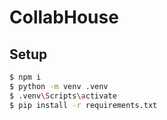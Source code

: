 # CollabHouse

## Setup

```sh
$ npm i
$ python -m venv .venv
$ .venv\Scripts\activate
$ pip install -r requirements.txt
```